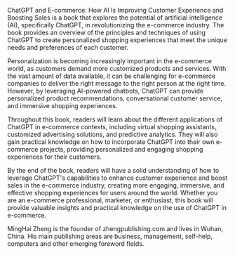 
ChatGPT and E-commerce: How AI Is Improving Customer Experience and Boosting Sales is a book that explores the potential of artificial intelligence (AI), specifically ChatGPT, in revolutionizing the e-commerce industry. The book provides an overview of the principles and techniques of using ChatGPT to create personalized shopping experiences that meet the unique needs and preferences of each customer.

Personalization is becoming increasingly important in the e-commerce world, as customers demand more customized products and services. With the vast amount of data available, it can be challenging for e-commerce companies to deliver the right message to the right person at the right time. However, by leveraging AI-powered chatbots, ChatGPT can provide personalized product recommendations, conversational customer service, and immersive shopping experiences.

Throughout this book, readers will learn about the different applications of ChatGPT in e-commerce contexts, including virtual shopping assistants, customized advertising solutions, and predictive analytics. They will also gain practical knowledge on how to incorporate ChatGPT into their own e-commerce projects, providing personalized and engaging shopping experiences for their customers.

By the end of the book, readers will have a solid understanding of how to leverage ChatGPT's capabilities to enhance customer experience and boost sales in the e-commerce industry, creating more engaging, immersive, and effective shopping experiences for users around the world. Whether you are an e-commerce professional, marketer, or enthusiast, this book will provide valuable insights and practical knowledge on the use of ChatGPT in e-commerce.

MingHai Zheng is the founder of zhengpublishing.com and lives in Wuhan, China. His main publishing areas are business, management, self-help, computers and other emerging foreword fields.
